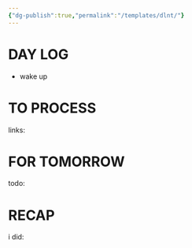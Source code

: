 ```yaml
---
{"dg-publish":true,"permalink":"/templates/dlnt/"}
---
```



# DAY LOG
- wake up
# TO PROCESS

links:

# FOR TOMORROW

todo:

# RECAP

i did:
